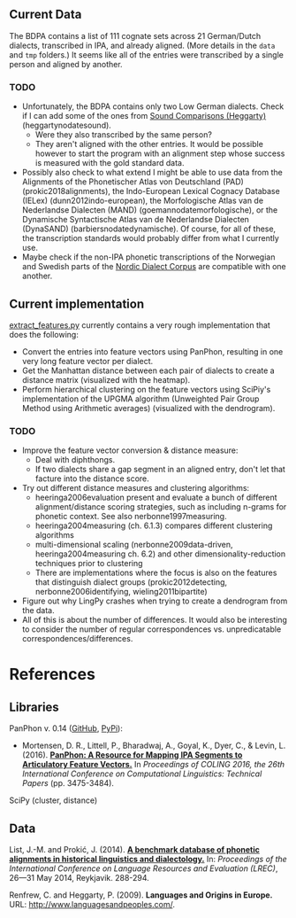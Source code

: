 ## Current Data

The BDPA contains a list of 111 cognate sets across 21 German/Dutch dialects, transcribed in IPA, and already aligned. (More details in the ```data``` and ```tmp``` folders.) It seems like all of the entries were transcribed by a single person and aligned by another.

### TODO

- Unfortunately, the BDPA contains only two Low German dialects. Check if I can add some of the ones from [Sound Comparisons (Heggarty)](http://www.soundcomparisons.com/#/en/Germanic) (heggartynodatesound).
  - Were they also transcribed by the same person?
  - They aren't aligned with the other entries. It would be possible however to start the program with an alignment step whose success is measured with the gold standard data.
- Possibly also check to what extend I might be able to use data from the Alignments of the Phonetischer Atlas von Deutschland (PAD) (prokic2018alignments), the Indo-European Lexical Cognacy Database (IELex) (dunn2012indo-european), the Morfologische Atlas van de Nederlandse Dialecten (MAND) (goemannodatemorfologische), or the Dynamische Syntactische Atlas van de Nederlandse Dialecten (DynaSAND) (barbiersnodatedynamische). Of course, for all of these, the transcription standards would probably differ from what I currently use.
- Maybe check if the non-IPA phonetic transcriptions of the Norwegian and Swedish parts of the [Nordic Dialect Corpus](http://www.tekstlab.uio.no/nota/scandiasyn/) are compatible with one another.

## Current implementation 

[extract_features.py](https://github.com/verenablaschke/dialect-clustering/blob/master/extract_features.py) currently contains a very rough implementation that does the following:
- Convert the entries into feature vectors using PanPhon, resulting in one very long feature vector per dialect.
- Get the Manhattan distance between each pair of dialects to create a distance matrix (visualized with the heatmap).
- Perform hierarchical clustering on the feature vectors using SciPiy's implementation of the UPGMA algorithm (Unweighted Pair Group Method using Arithmetic averages) (visualized with the dendrogram).

### TODO

- Improve the feature vector conversion & distance measure:
  - Deal with diphthongs.
  - If two dialects share a gap segment in an aligned entry, don't let that facture into the distance score.
- Try out different distance measures and clustering algorithms:
  - heeringa2006evaluation present and evaluate a bunch of different alignment/distance scoring strategies, such as including n-grams for phonetic context. See also nerbonne1997measuring.
  - heeringa2004measuring (ch. 6.1.3) compares different clustering algorithms
  - multi-dimensional scaling (nerbonne2009data-driven, heeringa2004measuring ch. 6.2) and other dimensionality-reduction techniques prior to clustering
  - There are implementations where the focus is also on the features that distinguish dialect groups (prokic2012detecting, nerbonne2006identifying, wieling2011bipartite)
- Figure out why LingPy crashes when trying to create a dendrogram from the data.
- All of this is about the number of differences. It would also be interesting to consider the number of regular correspondences vs. unpredicatable correspondences/differences.

# References

## Libraries

PanPhon v. 0.14 ([GitHub](https://github.com/dmort27/panphon), [PyPi](https://pypi.org/project/panphon/)):

- Mortensen, D. R., Littell, P., Bharadwaj, A., Goyal, K., Dyer, C., & Levin, L. (2016). [**PanPhon: A Resource for Mapping IPA Segments to Articulatory Feature Vectors.**](https://www.aclweb.org/anthology/C/C16/C16-1328.pdf) In *Proceedings of COLING 2016, the 26th International Conference on Computational Linguistics: Technical Papers* (pp. 3475-3484).

SciPy (cluster, distance)

## Data

List, J.-M. and Prokić, J. (2014). [**A benchmark database of phonetic alignments in historical linguistics and dialectology.**](https://pdfs.semanticscholar.org/4bd4/0ed75369e07756b338f81a9c9529e207e279.pdf) In: *Proceedings of the International Conference on Language Resources and Evaluation (LREC)*, 26—31 May 2014, Reykjavik. 288-294.

Renfrew, C. and Heggarty, P. (2009). **Languages and Origins in Europe.** URL: http://www.languagesandpeoples.com/.